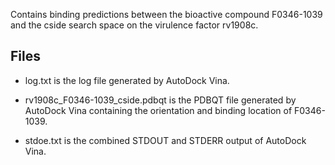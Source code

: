 Contains binding predictions between the bioactive compound F0346-1039 and the cside search space on the virulence factor rv1908c.

## Files

- log.txt is the log file generated by AutoDock Vina.

- rv1908c_F0346-1039_cside.pdbqt is the PDBQT file generated by AutoDock Vina containing the orientation and binding location of F0346-1039.

- stdoe.txt is the combined STDOUT and STDERR output of AutoDock Vina.

